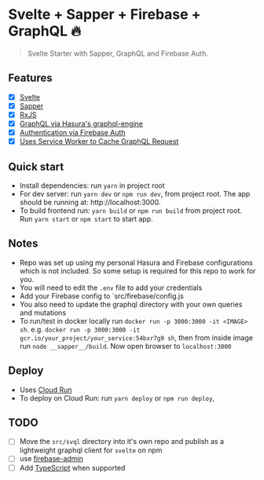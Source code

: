 # Svelte + Sapper + Firebase + GraphQL 🔥

> Svelte Starter with Sapper, GraphQL and Firebase Auth.

## Features

- [x] [Svelte](https://svelte.dev/)
- [x] [Sapper](https://sapper.svelte.dev/)
- [x] [RxJS](https://rxjs.dev/)
- [x] [GraphQL via Hasura's graphql-engine](https://github.com/hasura/graphql-engine/)
- [x] [Authentication via Firebase Auth](https://firebase.google.com/products/auth/)
- [x] [Uses Service Worker to Cache GraphQL Request](https://medium.com/@jono/cache-graphql-post-requests-with-service-worker-100a822a388a)

## Quick start

- Install dependencies: run `yarn` in project root
- For dev server: run `yarn dev` or `npm run dev`, from project root. The app should be running at: http://localhost:3000.
- To build frontend run: `yarn build` or `npm run build` from project root. Run `yarn start` or `npm start` to start app.

## Notes

- Repo was set up using my personal Hasura and Firebase configurations which is not included. So some setup is required for this repo to work for you.
- You will need to edit the `.env` file to add your credentials
- Add your Firebase config to `src/firebase/config.js
- You also need to update the graphql directory with your own queries and mutations
- To run/test in docker locally run `docker run -p 3000:3000 -it <IMAGE> sh`. e.g. `docker run -p 3000:3000 -it gcr.io/your_project/your_service:54bxr7g9 sh`, then from inside image run `node __sapper__/build`. Now open browser to `localhost:3000`

## Deploy

- Uses [Cloud Run](https://cloud.google.com/run/)
- To deploy on Cloud Run: run `yarn deploy` or `npm run deploy`,

## TODO

- [ ] Move the `src/svql` directory into it's own repo and publish as a lightweight graphql client for `svelte` on npm
- [ ] use [firebase-admin](https://github.com/firebase/firebase-admin-node)
- [ ] Add [TypeScript](https://github.com/Microsoft/TypeScript) when supported
